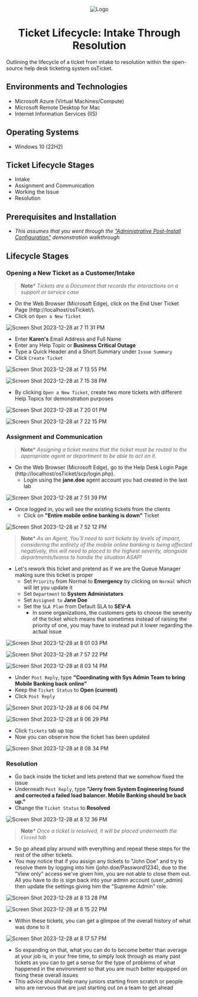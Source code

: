 <p align="center">
<img src="https://i.imgur.com/KuB3GsY.png" alt="Logo"/>
</p>

<h1 align="center">Ticket Lifecycle: Intake Through Resolution</h1>

Outlining the lifecycle of a ticket from intake to resolution within the open-source help desk ticketing system osTicket.<br />


<h2>Environments and Technologies</h2>

- Microsoft Azure (Virtual Machines/Compute)
- Microsoft Remote Desktop for Mac
- Internet Information Services (IIS)

<h2>Operating Systems</h2>

- Windows 10</b> (22H2)

<h2>Ticket Lifecycle Stages</h2>

- Intake
- Assignment and Communication
- Working the Issue
- Resolution

<h2>Prerequisites and Installation</h2>

- _This assumes that you went through the <a href="https://github.com/Emq17/osTicket-Post-Installation-Configuration">"Administrative Post-Install Configuration"</a> demonstration walkthrough_

<h2>Lifecycle Stages</h2>

<h3>Opening a New Ticket as a Customer/Intake</h3>

>**Note***
>_Tickets are a Document that records the interactions on a support or service case_

- On the Web Browser (Microsoft Edge), click on the End User Ticket Page (http://localhost/osTicket/).
- Click on `Open a New Ticket`

![Screen Shot 2023-12-28 at 7 11 31 PM](https://github.com/Emq17/osTicket-Ticket-Lifecycle-Examples/assets/147126755/106098ad-4a49-4059-98ca-954f0fa1f546)

- Enter **Karen's** Email Address and Full Name
- Enter any Help Topic or **Business Critical Outage**
- Type a Quick Header and a Short Summary under `Issue Summary`
- Click `Create Ticket`

![Screen Shot 2023-12-28 at 7 13 55 PM](https://github.com/Emq17/osTicket-Ticket-Lifecycle-Examples/assets/147126755/bbe1a526-e48d-4665-97f7-c1304cffb8d7)

![Screen Shot 2023-12-28 at 7 15 38 PM](https://github.com/Emq17/osTicket-Ticket-Lifecycle-Examples/assets/147126755/deca1645-d88f-4444-945d-bae3a5c664dc)

- By clicking `Open a New Ticket`, create two more tickets with different Help Topics for demonstration purposes

![Screen Shot 2023-12-28 at 7 20 01 PM](https://github.com/Emq17/osTicket-Ticket-Lifecycle-Examples/assets/147126755/ffbc1e57-7f43-4d48-afc6-6eff567d54a7)

![Screen Shot 2023-12-28 at 7 22 15 PM](https://github.com/Emq17/osTicket-Ticket-Lifecycle-Examples/assets/147126755/4e3c0940-37ba-4dc7-956b-4f466c356d09)

<h3>Assignment and Communication</h3>

>**Note***
>_Assigning a ticket means that the ticket must be routed to the appropriate agent or department to be able to act on it._

- On the Web Browser (Microsoft Edge), go to the Help Desk Login Page (http://localhost/osTicket/scp/login.php).
  - Login using the **jane.doe** agent account you had created in the last lab

![Screen Shot 2023-12-28 at 7 51 39 PM](https://github.com/Emq17/osTicket-Ticket-Lifecycle-Examples/assets/147126755/27c544ff-4bfd-4445-bcbf-66dd786abe34)

- Once logged in, you will see the existing tickets from the clients
   - Click on **"Entire mobile online banking is down"** Ticket

![Screen Shot 2023-12-28 at 7 52 12 PM](https://github.com/Emq17/osTicket-Ticket-Lifecycle-Examples/assets/147126755/f28e328b-a2e8-47ff-a58d-09179c9735a4)

>**Note***
>_As an Agent, You'll need to sort tickets by levels of impact, considering the entirety of the mobile online banking is being affected negatively, this will need to placed to the highest severity, alongside departments/teams to handle the situation ASAP!_

- Let's rework this ticket and pretend as if we are the Queue Manager making sure this ticket is proper
  - Set `Priority` from Normal to **Emergency** by clicking on `Normal` which will let you update it
  - Set `Department` to **System Administators**
  - Set `Assigned to` **Jane Doe**
  - Set the `SLA Plan` from Default SLA to **SEV-A**
    - In some organizations, the customers gets to choose the severity of the ticket which means that sometimes instead of raising the priority of one, you may have to instead put it lower regarding the actual issue

![Screen Shot 2023-12-28 at 8 01 03 PM](https://github.com/Emq17/osTicket-Ticket-Lifecycle-Examples/assets/147126755/9296311e-71d1-4033-a259-6571236009ea)

![Screen Shot 2023-12-28 at 7 57 22 PM](https://github.com/Emq17/osTicket-Ticket-Lifecycle-Examples/assets/147126755/d63da2ff-04e6-4aa3-ab64-30b09fdfb3d4)

![Screen Shot 2023-12-28 at 8 03 14 PM](https://github.com/Emq17/osTicket-Ticket-Lifecycle-Examples/assets/147126755/dd70d8f1-96eb-465f-8c93-6ba3307de9c0)

- Under `Post Reply`, type **"Coordinating with Sys Admin Team to bring Mobile Banking back online"** 
- Keep the `Ticket Status` to **Open (current)**
- Click `Post Reply`

![Screen Shot 2023-12-28 at 8 06 04 PM](https://github.com/Emq17/osTicket-Ticket-Lifecycle-Examples/assets/147126755/1fdef569-5b00-48f4-a45a-5cd0dcca29d5)

![Screen Shot 2023-12-28 at 8 06 29 PM](https://github.com/Emq17/osTicket-Ticket-Lifecycle-Examples/assets/147126755/d7759277-2036-4cad-9b4b-2807087b6622)

- Click `Tickets` tab up top
- Now you can observe how the ticket has been updated 

![Screen Shot 2023-12-28 at 8 08 34 PM](https://github.com/Emq17/osTicket-Ticket-Lifecycle-Examples/assets/147126755/9471cde6-37b2-44cd-bbf3-2cb76e77396b)

  <h3>Resolution</h3>

- Go back inside the ticket and lets pretend that we somehow fixed the issue 
- Underneath `Post Reply`, type **"Jerry from System Engineering found and corrected a failed load balancer. Mobile Banking should be back up."**
- Change the `Ticket Status` to **Resolved**

![Screen Shot 2023-12-28 at 8 12 36 PM](https://github.com/Emq17/osTicket-Ticket-Lifecycle-Examples/assets/147126755/83decac1-32dd-485c-a7b3-7c9cefe3256c)

>**Note***
>_Once a ticket is resolved, it will be placed underneath the `Closed` tab_

- So go ahead play around with everything and repeat these steps for the rest of the other tickets.
- You may notice that if you assign any tickets to "John Doe" and try to resolve them by logging into him (john.doe/Password1234), due to the "View only" access we've given him, you are not able to close them out. All you have to do is sign back into your admin account (user_admin) then update the settings giving him the "Supreme Admin" role.

![Screen Shot 2023-12-28 at 8 13 28 PM](https://github.com/Emq17/osTicket-Ticket-Lifecycle-Examples/assets/147126755/3100dc47-cacf-4440-b683-00bf76f769e0)

![Screen Shot 2023-12-28 at 8 15 22 PM](https://github.com/Emq17/osTicket-Ticket-Lifecycle-Examples/assets/147126755/546e3bf5-37a1-4345-8031-66ab9f12e323)

- Within these tickets, you can get a glimpse of the overall history of what was done to it

![Screen Shot 2023-12-28 at 8 17 57 PM](https://github.com/Emq17/osTicket-Ticket-Lifecycle-Examples/assets/147126755/c2a0a251-b930-4edf-a867-0535655a3f70)

- So expanding on that, what you can do to become better than average at your job is, in your free time, to simply look through as many past tickets as you can to get a sense for the type of problems of what happened in the environment so that you are much better equipped on fixing these overall issues
- This advice should help many juniors starting from scratch or people who are nervous that are just starting out on a team to get ahead

